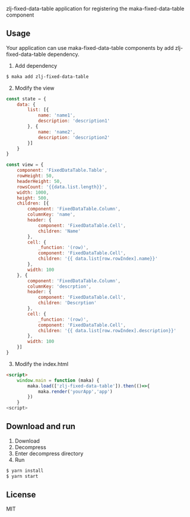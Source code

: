 
zlj-fixed-data-table application for registering the maka-fixed-data-table component

## Usage
Your application can use maka-fixed-data-table components by add zlj-fixed-data-table dependency.

1. Add dependency
```bash
$ maka add zlj-fixed-data-table
```

2. Modify the view

```javascript
const state = {
    data: {
        list: [{
            name: 'name1',
            description: 'description1'
        }, {
            name: 'name2',
            description: 'description2'
        }]
    }
}

const view = {
    component: 'FixedDataTable.Table',
    rowHeight: 50,
    headerHeight: 50,
    rowsCount: '{{data.list.length}}',
    width: 1000,
    height: 500,
    children: [{
        component: 'FixedDataTable.Column',
        columnKey: 'name',
        header: {
            component: 'FixedDataTable.Cell',
            children: 'Name'
        },
        cell: {
            _function: '(row)',
            component: 'FixedDataTable.Cell',
            children: '{{ data.list[row.rowIndex].name}}'
        },
        width: 100
    }, {
        component: 'FixedDataTable.Column',
        columnKey: 'descrption',
        header: {
            component: 'FixedDataTable.Cell',
            children: 'Descrption'
        },
        cell: {
            _function: '(row)',
            component: 'FixedDataTable.Cell',
            children: '{{ data.list[row.rowIndex].description}}'
        },
        width: 100
    }]
}
```

3. Modify the index.html
```html
<script>
    window.main = function (maka) {
        maka.load(['zlj-fixed-data-table']).then(()=>{
            maka.render('yourApp','app')
        })
    }
<script>
```

## Download and run

1. Download
2. Decompress
3. Enter decompress directory
4. Run
```bash
$ yarn install
$ yarn start
```

## License

MIT

